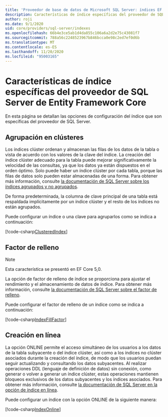 ```yaml
---
title: 'Proveedor de base de datos de Microsoft SQL Server: índices EF Core'
description: Características de índice específicas del proveedor de SQL Server de Entity Framework Core
author: roji
ms.date: 9/1/2020
uid: core/providers/sql-server/indexes
ms.openlocfilehash: 66b4e3ce5ab1d4da855c106a6a2d2e75c43081f7
ms.sourcegitcommit: 788a56c2248523967b846bcca0e98c2ed7ef0d6b
ms.translationtype: MT
ms.contentlocale: es-ES
ms.lasthandoff: 11/20/2020
ms.locfileid: "95003165"
---
```

# <a name="index-features-specific-to-the-entity-framework-core-sql-server-provider"></a>Características de índice específicas del proveedor de SQL Server de Entity Framework Core

En esta página se detallan las opciones de configuración del índice que son específicas del proveedor de SQL Server.

## <a name="clustering"></a>Agrupación en clústeres

Los índices clúster ordenan y almacenan las filas de los datos de la tabla o vista de acuerdo con los valores de la clave del índice. La creación del índice clúster adecuado para la tabla puede mejorar significativamente la velocidad de las consultas, ya que los datos ya están dispuestos en el orden óptimo. Solo puede haber un índice clúster por cada tabla, porque las filas de datos solo pueden estar almacenadas de una forma. Para obtener más información, consulte [la documentación de SQL Server sobre los índices agrupados y no agrupados](/sql/relational-databases/indexes/clustered-and-nonclustered-indexes-described).

De forma predeterminada, la columna de clave principal de una tabla está respaldada implícitamente por un índice clúster y el resto de los índices no están agrupados.

Puede configurar un índice o una clave para agruparlos como se indica a continuación:

[!code-csharp[ClusteredIndex](../../../../samples/core/SqlServer/Indexes/ClusteredIndexContext.cs?name=ClusteredIndex)]

## <a name="fill-factor"></a>Factor de relleno

> [!NOTE]
> Esta característica se presentó en EF Core 5,0.

La opción de factor de relleno de índice se proporciona para ajustar el rendimiento y el almacenamiento de datos de índice. Para obtener más información, consulte [la documentación de SQL Server sobre el factor de relleno](/sql/relational-databases/indexes/specify-fill-factor-for-an-index).

Puede configurar el factor de relleno de un índice como se indica a continuación:

[!code-csharp[IndexFillFactor](../../../../samples/core/SqlServer/Indexes/IndexFillFactorContext.cs?name=IndexFillFactor)]

## <a name="online-creation"></a>Creación en línea

La opción ONLINE permite el acceso simultáneo de los usuarios a los datos de la tabla subyacente o del índice clúster, así como a los índices no clúster asociados durante la creación del índice, de modo que los usuarios puedan seguir actualizando y consultando los datos subyacentes. Al realizar operaciones DDL (lenguaje de definición de datos) sin conexión, como generar o volver a generar un índice clúster, estas operaciones mantienen bloqueos exclusivos de los datos subyacentes y los índices asociados. Para obtener más información, consulte [la documentación de SQL Server en la opción de índice en línea](/sql/relational-databases/indexes/perform-index-operations-online).

Puede configurar un índice con la opción ONLINE de la siguiente manera:

[!code-csharp[IndexOnline](../../../../samples/core/SqlServer/Indexes/IndexOnlineContext.cs?name=IndexOnline)]
